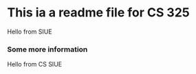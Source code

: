 # This ia a readme file for CS 325

 Hello from SIUE

 ### Some more information

 Hello from CS SIUE